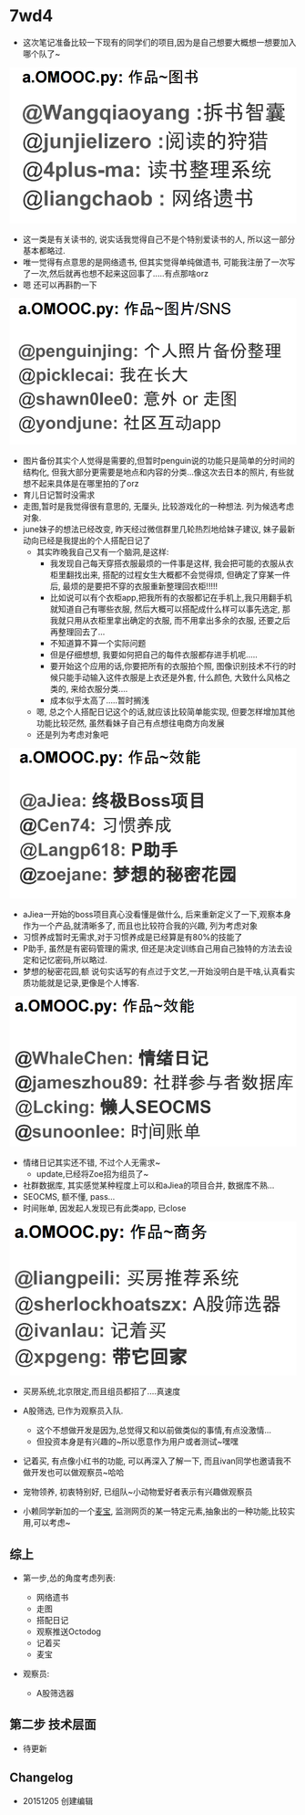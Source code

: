 # 7wd4

* 这次笔记准备比较一下现有的同学们的项目,因为是自己想要大概想一想要加入哪个队了~


![](pro1.PNG)
* 这一类是有关读书的, 说实话我觉得自己不是个特别爱读书的人, 所以这一部分基本都略过.
* 唯一觉得有点意思的是网络遗书, 但其实觉得单纯做遗书, 可能我注册了一次写了一次,然后就再也想不起来这回事了.....有点那啥orz
* 嗯 还可以再斟酌一下


![](pro2.PNG)
* 图片备份其实个人觉得是需要的,但暂时penguin说的功能只是简单的分时间的结构化, 但我大部分更需要是地点和内容的分类...像这次去日本的照片, 有些就想不起来具体是在哪里拍的了orz
* 育儿日记暂时没需求
* 走图,暂时是我觉得很有意思的, 无厘头, 比较游戏化的一种想法. 列为候选考虑对象.
* june妹子的想法已经改变, 昨天经过微信群里几轮热烈地给妹子建议, 妹子最新动向已经是我提出的个人搭配日记了
	* 其实昨晚我自己又有一个脑洞,是这样:
		* 我发现自己每天穿搭衣服最烦的一件事是这样, 我会把可能的衣服从衣柜里翻找出来, 搭配的过程女生大概都不会觉得烦, 但确定了穿某一件后, 最烦的是要把不穿的衣服重新整理回衣柜!!!!!
		* 比如说可以有个衣柜app,把我所有的衣服都记在手机上,我只用翻手机就知道自己有哪些衣服, 然后大概可以搭配成什么样可以事先选定, 那我就只用从衣柜里拿出确定的衣服, 而不用拿出多余的衣服, 还要之后再整理回去了...
		* 不知道算不算一个实际问题
		* 但是仔细想想, 我要如何把自己的每件衣服都存进手机呢.....
		* 要开始这个应用的话,你要把所有的衣服拍个照, 图像识别技术不行的时候只能手动输入这件衣服是上衣还是外套, 什么颜色, 大致什么风格之类的, 来给衣服分类....
		* 成本似乎太高了.....暂时搁浅
	* 嗯, 总之个人搭配日记这个的话,就应该比较简单能实现, 但要怎样增加其他功能比较茫然, 虽然看妹子自己有点想往电商方向发展
	* 还是列为考虑对象吧


![](pro3.PNG)
* aJiea一开始的boss项目真心没看懂是做什么, 后来重新定义了一下,观察本身作为一个产品,就清晰多了, 而且也比较符合我的兴趣, 列为考虑对象
* 习惯养成暂时无需求,对于习惯养成是已经算是有80%的技能了
* P助手, 虽然是有密码管理的需求, 但还是决定训练自己用自己独特的方法去设定和记忆密码,所以略过.
* 梦想的秘密花园,额 说句实话写的有点过于文艺,一开始没明白是干啥,认真看实质功能就是记录,更像是个人博客.


![](pro4.PNG)
* 情绪日记其实还不错, 不过个人无需求~
	* update,已经将Zoe招为组员了~
* 社群数据库, 其实感觉某种程度上可以和aJiea的项目合并, 数据库不熟...
* SEOCMS, 额不懂, pass...
* 时间账单, 因发起人发现已有此类app, 已close


![](pro5.PNG)
* 买房系统,北京限定,而且组员都招了....真速度
* A股筛选, 已作为观察员入队.
	* 这个不想做开发是因为,总觉得又和以前做类似的事情,有点没激情...
	* 但投资本身是有兴趣的~所以愿意作为用户或者测试~嘿嘿
* 记着买, 有点像小红书的功能, 可以再深入了解一下, 而且ivan同学也邀请我不做开发也可以做观察员~哈哈
* 宠物领养, 初衷特别好, 已组队~小动物爱好者表示有兴趣做观察员
  
* 小赖同学新加的一个[麦宝](https://wp-lai.gitbooks.io/learn-python/content/team/intro.html), 监测网页的某一特定元素,抽象出的一种功能,比较实用,可以考虑~ 


## 综上
* 第一步,怂的角度考虑列表:
	* 网络遗书
	* 走图
	* 搭配日记
	* 观察推送Octodog
	* 记着买
	* 麦宝

* 观察员:
	* A股筛选器

## 第二步 技术层面
* 待更新

## Changelog
* 20151205 创建编辑




